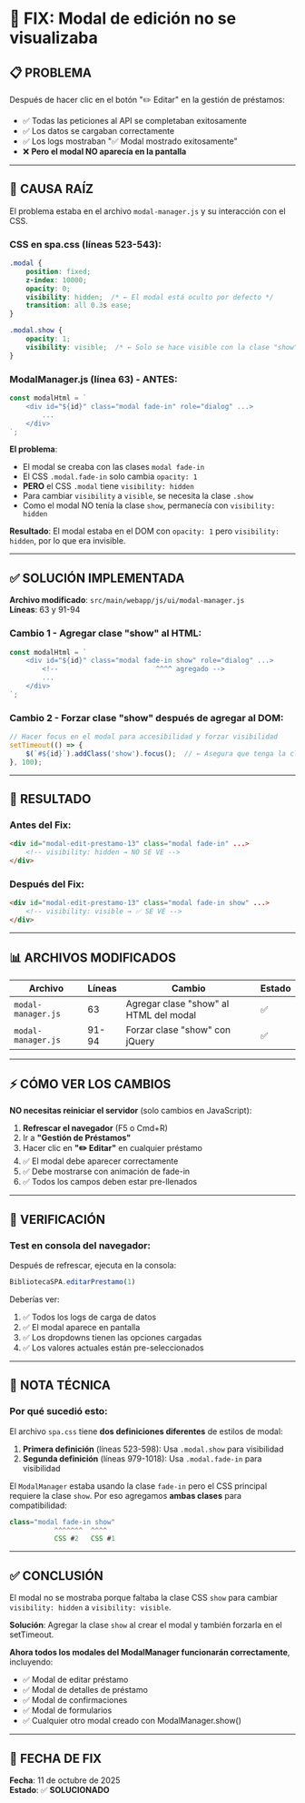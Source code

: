 # 🔧 FIX: Modal de edición no se visualizaba

## 📋 PROBLEMA

Después de hacer clic en el botón "✏️ Editar" en la gestión de préstamos:
- ✅ Todas las peticiones al API se completaban exitosamente
- ✅ Los datos se cargaban correctamente
- ✅ Los logs mostraban "✅ Modal mostrado exitosamente"
- ❌ **Pero el modal NO aparecía en la pantalla**

---

## 🐛 CAUSA RAÍZ

El problema estaba en el archivo `modal-manager.js` y su interacción con el CSS.

### **CSS en spa.css (líneas 523-543)**:
```css
.modal {
    position: fixed;
    z-index: 10000;
    opacity: 0;
    visibility: hidden;  /* ← El modal está oculto por defecto */
    transition: all 0.3s ease;
}

.modal.show {
    opacity: 1;
    visibility: visible;  /* ← Solo se hace visible con la clase "show" */
}
```

### **ModalManager.js (línea 63)** - ANTES:
```javascript
const modalHtml = `
    <div id="${id}" class="modal fade-in" role="dialog" ...>
        ...
    </div>
`;
```

**El problema**:
- El modal se creaba con las clases `modal fade-in`
- El CSS `.modal.fade-in` solo cambia `opacity: 1`
- **PERO** el CSS `.modal` tiene `visibility: hidden`
- Para cambiar `visibility` a `visible`, se necesita la clase `.show`
- Como el modal NO tenía la clase `show`, permanecía con `visibility: hidden`

**Resultado**: El modal estaba en el DOM con `opacity: 1` pero `visibility: hidden`, por lo que era invisible.

---

## ✅ SOLUCIÓN IMPLEMENTADA

**Archivo modificado**: `src/main/webapp/js/ui/modal-manager.js`  
**Líneas**: 63 y 91-94

### **Cambio 1 - Agregar clase "show" al HTML**:
```javascript
const modalHtml = `
    <div id="${id}" class="modal fade-in show" role="dialog" ...>
        <!--                        ^^^^ agregado -->
        ...
    </div>
`;
```

### **Cambio 2 - Forzar clase "show" después de agregar al DOM**:
```javascript
// Hacer focus en el modal para accesibilidad y forzar visibilidad
setTimeout(() => {
    $(`#${id}`).addClass('show').focus();  // ← Asegura que tenga la clase show
}, 100);
```

---

## 🎯 RESULTADO

### **Antes del Fix**:
```html
<div id="modal-edit-prestamo-13" class="modal fade-in" ...>
    <!-- visibility: hidden → NO SE VE -->
</div>
```

### **Después del Fix**:
```html
<div id="modal-edit-prestamo-13" class="modal fade-in show" ...>
    <!-- visibility: visible → ✅ SE VE -->
</div>
```

---

## 📊 ARCHIVOS MODIFICADOS

| Archivo | Líneas | Cambio | Estado |
|---------|--------|--------|--------|
| `modal-manager.js` | 63 | Agregar clase "show" al HTML del modal | ✅ |
| `modal-manager.js` | 91-94 | Forzar clase "show" con jQuery | ✅ |

---

## ⚡ CÓMO VER LOS CAMBIOS

**NO necesitas reiniciar el servidor** (solo cambios en JavaScript):

1. **Refrescar el navegador** (F5 o Cmd+R)
2. Ir a **"Gestión de Préstamos"**
3. Hacer clic en **"✏️ Editar"** en cualquier préstamo
4. ✅ El modal debe aparecer correctamente
5. ✅ Debe mostrarse con animación de fade-in
6. ✅ Todos los campos deben estar pre-llenados

---

## 🧪 VERIFICACIÓN

### **Test en consola del navegador**:

Después de refrescar, ejecuta en la consola:
```javascript
BibliotecaSPA.editarPrestamo(1)
```

Deberías ver:
1. ✅ Todos los logs de carga de datos
2. ✅ El modal aparece en pantalla
3. ✅ Los dropdowns tienen las opciones cargadas
4. ✅ Los valores actuales están pre-seleccionados

---

## 📝 NOTA TÉCNICA

### **Por qué sucedió esto**:

El archivo `spa.css` tiene **dos definiciones diferentes** de estilos de modal:
1. **Primera definición** (líneas 523-598): Usa `.modal.show` para visibilidad
2. **Segunda definición** (líneas 979-1018): Usa `.modal.fade-in` para visibilidad

El `ModalManager` estaba usando la clase `fade-in` pero el CSS principal requiere la clase `show`. Por eso agregamos **ambas clases** para compatibilidad:

```javascript
class="modal fade-in show"
           ^^^^^^^  ^^^^ 
           CSS #2   CSS #1
```

---

## ✅ CONCLUSIÓN

El modal no se mostraba porque faltaba la clase CSS `show` para cambiar `visibility: hidden` a `visibility: visible`.

**Solución**: Agregar la clase `show` al crear el modal y también forzarla en el setTimeout.

**Ahora todos los modales del ModalManager funcionarán correctamente**, incluyendo:
- ✅ Modal de editar préstamo
- ✅ Modal de detalles de préstamo
- ✅ Modal de confirmaciones
- ✅ Modal de formularios
- ✅ Cualquier otro modal creado con ModalManager.show()

---

## 📅 FECHA DE FIX

**Fecha**: 11 de octubre de 2025  
**Estado**: ✅ **SOLUCIONADO**


